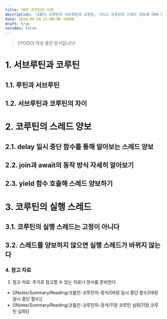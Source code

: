 ```yaml
---
title: 10장 코루틴의 이해
description: "코틀린 코루틴의 서브루틴과 코루틴, 그리고 코루틴의 스레드 양보에 대해 알아보겠습니다."
date: 2024-09-29 21:00:00 +0900
draft: true
noindex: false
---
```

 
> [!TODO] 작성 중인 문서입니다!


# 1. 서브루틴과 코루틴  
## 1.1. 루틴과 서브루틴  
## 1.2. 서브루틴과 코루틴의 차이  
# 2. 코루틴의 스레드 양보  
## 2.1. delay 일시 중단 함수를 통해 알아보는 스레드 양보  
## 2.2. join과 await의 동작 방식 자세히 알아보기  
## 2.3. yield 함수 호출해 스레드 양보하기  
# 3. 코루틴의 실행 스레드  
## 3.1. 코루틴의 실행 스레드는 고정이 아니다  
## 3.2. 스레드를 양보하지 않으면 실행 스레드가 바뀌지 않는다  

### 4. 참고 자료
1. 참고 자료: 추가로 참고할 수 있는 자료나 문서를 준비한다.

- [[Notes/Summary/Reading/코틀린-코루틴의-정석/09장 일시 중단 함수|09장 일시 중단 함수]]
- [[Notes/Summary/Reading/코틀린-코루틴의-정석/11장 코루틴 심화|11장 코루틴 심화]]